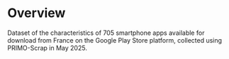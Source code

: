 # Overview

Dataset of the characteristics of 705 smartphone apps available for download from France on the Google Play Store platform, collected using PRIMO-Scrap in May 2025.

